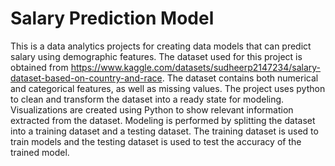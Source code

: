 # Salary Prediction Model

This is a data analytics projects for creating data models that can predict salary using demographic features.  The dataset used for this project is obtained from https://www.kaggle.com/datasets/sudheerp2147234/salary-dataset-based-on-country-and-race. The dataset contains both numerical and categorical features, as well as missing values. The project uses python to clean and transform the dataset into a ready state for modeling. Visualizations are created using Python to show relevant information extracted from the dataset. Modeling is performed by splitting the dataset into a training dataset and a testing dataset. The training dataset is used to train models and the testing dataset is used to test the accuracy of the trained model. 
